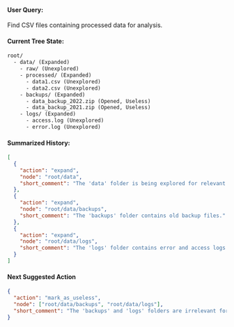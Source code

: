 #### User Query:
Find CSV files containing processed data for analysis.

#### Current Tree State:
```txt
root/
  - data/ (Expanded)
    - raw/ (Unexplored)
    - processed/ (Expanded)
      - data1.csv (Unexplored)
      - data2.csv (Unexplored)
    - backups/ (Expanded)
      - data_backup_2022.zip (Opened, Useless)
      - data_backup_2021.zip (Opened, Useless)
    - logs/ (Expanded)
      - access.log (Unexplored)
      - error.log (Unexplored)
```

#### Summarized History:
```json
[
  {
    "action": "expand",
    "node": "root/data",
    "short_comment": "The 'data' folder is being explored for relevant CSV files."
  },
  {
    "action": "expand",
    "node": "root/data/backups",
    "short_comment": "The 'backups' folder contains old backup files."
  },
  {
    "action": "expand",
    "node": "root/data/logs",
    "short_comment": "The 'logs' folder contains error and access logs."
  }
]
```

#### Next Suggested Action
```json
{
  "action": "mark_as_useless",
  "node": ["root/data/backups", "root/data/logs"],
  "short_comment": "The 'backups' and 'logs' folders are irrelevant for processed data analysis."
}
```
